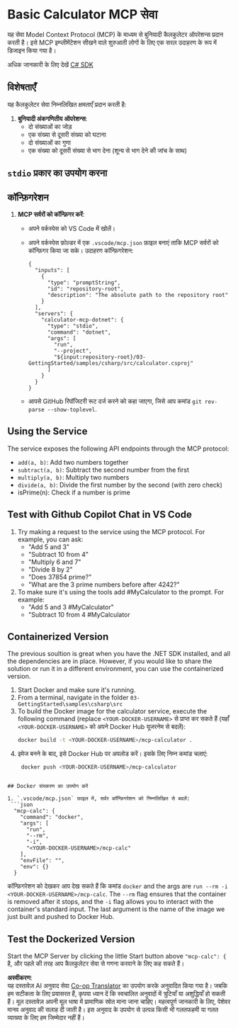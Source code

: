 <!--
CO_OP_TRANSLATOR_METADATA:
{
  "original_hash": "882aae00f1d3f007e20d03b883f44afa",
  "translation_date": "2025-06-18T05:53:00+00:00",
  "source_file": "03-GettingStarted/samples/csharp/README.md",
  "language_code": "hi"
}
-->
# Basic Calculator MCP सेवा

यह सेवा Model Context Protocol (MCP) के माध्यम से बुनियादी कैलकुलेटर ऑपरेशन्स प्रदान करती है। इसे MCP इम्प्लीमेंटेशन सीखने वाले शुरुआती लोगों के लिए एक सरल उदाहरण के रूप में डिजाइन किया गया है।

अधिक जानकारी के लिए देखें [C# SDK](https://github.com/modelcontextprotocol/csharp-sdk)

## विशेषताएँ

यह कैलकुलेटर सेवा निम्नलिखित क्षमताएँ प्रदान करती है:

1. **बुनियादी अंकगणितीय ऑपरेशन्स**:
   - दो संख्याओं का जोड़
   - एक संख्या से दूसरी संख्या को घटाना
   - दो संख्याओं का गुणा
   - एक संख्या को दूसरी संख्या से भाग देना (शून्य से भाग देने की जांच के साथ)

## `stdio` प्रकार का उपयोग करना

## कॉन्फ़िगरेशन

1. **MCP सर्वरों को कॉन्फ़िगर करें**:
   - अपने वर्कस्पेस को VS Code में खोलें।
   - अपने वर्कस्पेस फ़ोल्डर में एक `.vscode/mcp.json` फ़ाइल बनाएं ताकि MCP सर्वरों को कॉन्फ़िगर किया जा सके। उदाहरण कॉन्फ़िगरेशन:

     ```jsonc
     {
       "inputs": [
         {
           "type": "promptString",
           "id": "repository-root",
           "description": "The absolute path to the repository root"
         }
       ],
       "servers": {
         "calculator-mcp-dotnet": {
           "type": "stdio",
           "command": "dotnet",
           "args": [
             "run",
             "--project",
             "${input:repository-root}/03-GettingStarted/samples/csharp/src/calculator.csproj"
           ]
         }
       }
     }
     ```

   - आपसे GitHub रिपॉजिटरी रूट दर्ज करने को कहा जाएगा, जिसे आप कमांड `git rev-parse --show-toplevel`.

## Using the Service

The service exposes the following API endpoints through the MCP protocol:

- `add(a, b)`: Add two numbers together
- `subtract(a, b)`: Subtract the second number from the first
- `multiply(a, b)`: Multiply two numbers
- `divide(a, b)`: Divide the first number by the second (with zero check)
- isPrime(n): Check if a number is prime

## Test with Github Copilot Chat in VS Code

1. Try making a request to the service using the MCP protocol. For example, you can ask:
   - "Add 5 and 3"
   - "Subtract 10 from 4"
   - "Multiply 6 and 7"
   - "Divide 8 by 2"
   - "Does 37854 prime?"
   - "What are the 3 prime numbers before after 4242?"
2. To make sure it's using the tools add #MyCalculator to the prompt. For example:
   - "Add 5 and 3 #MyCalculator"
   - "Subtract 10 from 4 #MyCalculator


## Containerized Version

The previous soultion is great when you have the .NET SDK installed, and all the dependencies are in place. However, if you would like to share the solution or run it in a different environment, you can use the containerized version.

1. Start Docker and make sure it's running.
1. From a terminal, navigate in the folder `03-GettingStarted\samples\csharp\src` 
1. To build the Docker image for the calculator service, execute the following command (replace `<YOUR-DOCKER-USERNAME>` से प्राप्त कर सकते हैं (यहाँ `<YOUR-DOCKER-USERNAME>` को अपने Docker Hub यूजरनेम से बदलें):
   ```bash
   docker build -t <YOUR-DOCKER-USERNAME>/mcp-calculator .
   ``` 
2. इमेज बनने के बाद, इसे Docker Hub पर अपलोड करें। इसके लिए निम्न कमांड चलाएं:
   ```bash
    docker push <YOUR-DOCKER-USERNAME>/mcp-calculator
  ```

## Docker संस्करण का उपयोग करें

1. `.vscode/mcp.json` फ़ाइल में, सर्वर कॉन्फ़िगरेशन को निम्नलिखित से बदलें:
   ```json
    "mcp-calc": {
      "command": "docker",
      "args": [
        "run",
        "--rm",
        "-i",
        "<YOUR-DOCKER-USERNAME>/mcp-calc"
      ],
      "envFile": "",
      "env": {}
    }
   ```
   कॉन्फ़िगरेशन को देखकर आप देख सकते हैं कि कमांड `docker` and the args are `run --rm -i <YOUR-DOCKER-USERNAME>/mcp-calc`. The `--rm` flag ensures that the container is removed after it stops, and the `-i` flag allows you to interact with the container's standard input. The last argument is the name of the image we just built and pushed to Docker Hub.

## Test the Dockerized Version

Start the MCP Server by clicking the little Start button above `"mcp-calc": {` है, और पहले की तरह आप कैलकुलेटर सेवा से गणना करवाने के लिए कह सकते हैं।

**अस्वीकरण**:  
यह दस्तावेज़ AI अनुवाद सेवा [Co-op Translator](https://github.com/Azure/co-op-translator) का उपयोग करके अनुवादित किया गया है। जबकि हम सटीकता के लिए प्रयासरत हैं, कृपया ध्यान दें कि स्वचालित अनुवादों में त्रुटियाँ या अशुद्धियाँ हो सकती हैं। मूल दस्तावेज़ अपनी मूल भाषा में प्रामाणिक स्रोत माना जाना चाहिए। महत्वपूर्ण जानकारी के लिए, पेशेवर मानव अनुवाद की सलाह दी जाती है। इस अनुवाद के उपयोग से उत्पन्न किसी भी गलतफहमी या गलत व्याख्या के लिए हम जिम्मेदार नहीं हैं।